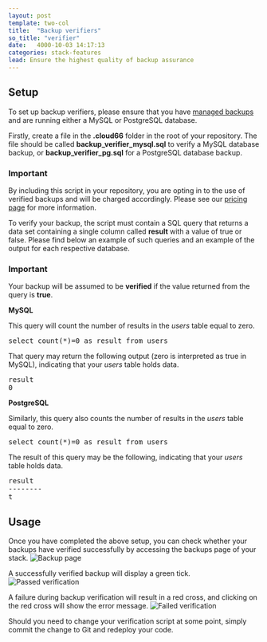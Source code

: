 ```yaml
---
layout: post
template: two-col
title:  "Backup verifiers"
so_title: "verifier"
date:   4000-10-03 14:17:13
categories: stack-features
lead: Ensure the highest quality of backup assurance
---
```



## Setup

To set up backup verifiers, please ensure that you have [managed backups](/stack-features/db-backup.html) and are running either a MySQL or PostgreSQL database.

Firstly, create a file in the **.cloud66** folder in the root of your repository. The file should be called **backup&#95;verifier&#95;mysql.sql** to verify a MySQL database backup, or **backup&#95;verifier&#95;pg.sql** for a PostgreSQL database backup.

<div class="notice notice-standalone">
		<h3>Important</h3>
		<p>By including this script in your repository, you are opting in to the use of verified backups and will be charged accordingly. Please see our <a href="http://cloud66.com/pricing" target="_blank">pricing page</a> for more information.</p>
</div>

To verify your backup, the script must contain a SQL query that returns a data set containing a single column called **result** with a value of true or false. Please find below an example of such queries and an example of the output for each respective database.

<div class="notice notice-standalone">
		<h3>Important</h3>
		<p>Your backup will be assumed to be <b>verified</b> if the value returned from the query is <b>true</b>.</p>
</div>

**MySQL**

This query will count the number of results in the *users* table equal to zero.
<pre class='terminal-commands'>
select count(*)=0 as result from users
</pre>

That query may return the following output (zero is interpreted as true in MySQL), indicating that your *users* table holds data.
<pre class='terminal-commands'>
result
0
</pre>

**PostgreSQL**

Similarly, this query also counts the number of results in the *users* table equal to zero.
<pre class='terminal-commands'>
select count(*)=0 as result from users
</pre>

The result of this query may be the following, indicating that your *users* table holds data.

<pre class="terminal-commands">
result
--------
t
</pre>

## Usage

Once you have completed the above setup, you can check whether your backups have verified successfully by accessing the backups page
of your stack.
![Backup page](http://cdn.cloud66.com.s3.amazonaws.com/images/help/backup_page.png)

A successfully verified backup will display a green tick.
![Passed verification](http://cdn.cloud66.com.s3.amazonaws.com/images/help/verification_passed.png)

A failure during backup verification will result in a red cross, and clicking on the red cross will show the error message.
![Failed verification](http://cdn.cloud66.com.s3.amazonaws.com/images/help/verification_failed.png)

Should you need to change your verification script at some point, simply commit the change to Git and redeploy your code.

